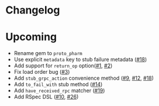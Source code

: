 # Changelog

# Upcoming

- Rename gem to `proto_pharm`
- Use explicit `metadata` key to stub failure metadata ([#18](https://github.com/Freshly/proto_pharm/pull/18))
- Add support for `return_op` option([#1](https://github.com/Freshly/proto_pharm/pull/1), [#2](https://github.com/Freshly/proto_pharm/pull/2))
- Fix load order bug ([#3](https://github.com/Freshly/proto_pharm/pull/3))
- Add `stub_grpc_action` convenience method ([#9](https://github.com/Freshly/proto_pharm/pull/9), [#12](https://github.com/Freshly/proto_pharm/pull/12), [#18](https://github.com/Freshly/proto_pharm/pull/18))
- Add `to_fail_with` stub method ([#14](https://github.com/Freshly/proto_pharm/pull/14))
- Add `have_received_rpc` matcher ([#19](https://github.com/Freshly/proto_pharm/pull/19))
- Add RSpec DSL ([#10](https://github.com/Freshly/proto_pharm/pull/10), [#26](https://github.com/Freshly/proto_pharm/pull/26))
